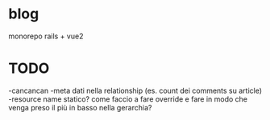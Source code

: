# blog

monorepo rails + vue2

# TODO

-cancancan
-meta dati nella relationship (es. count dei comments su article)
-resource name statico? come faccio a fare override e fare in modo che venga preso il più in basso nella gerarchia?
